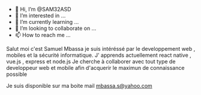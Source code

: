 - 👋 Hi, I’m @SAM32ASD
- 👀 I’m interested in ...
- 🌱 I’m currently learning ...
- 💞️ I’m looking to collaborate on ...
- 📫 How to reach me ...
 
<!---
SAM32ASD/SAM32ASD is a ✨ special ✨ repository because its `README.md` (this file) appears on your GitHub profile.
You can click the Preview link to take  a look at your changes.   
--->
Salut moi c'est Samuel Mbassa 
je suis intéréssé par le developpement web , mobiles et la sécurité informatique. 
J' apprends actuellement  react native , vue.js ,  express et node.js 
Je cherche à collaborer avec tout type de developpeur web et mobile afin d'acquerir le maximun de connaissance possible

Je suis disponible sur ma boite mail mbassa.s@yahoo.com

